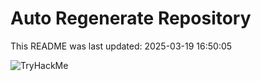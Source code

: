 # Auto Regenerate Repository

This README was last updated: 2025-03-19 16:50:05

 ![TryHackMe](https://tryhackme.com/badge/533634)
